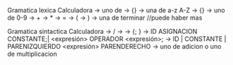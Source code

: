 Gramatica lexica Calculadora
<token> -> uno de <identificador> <constante> <adicion> <multiplicacion> <asignacion> <leftpar> <rightpar> <palabraReservada>
<identificador> ->    <letra> {<letra>}
<letra> -> una de a-z A-Z
<constante> -> <digito> {<digito>}
<digito> -> uno de 0-9
<adicion> -> +
<multiplicacion> -> *
<asignacion> -> =
<leftpar> -> (
<rightpar> -> ) 
<palabraReservada> -> una de terminar //puede haber mas

Gramatica sintactica Calculadora
<objetivo> -> <programa> /
<programa> -> <listaSentencias>
<listaSentencias> -> <sentencia> {; <sentencia>}
<sentencia> -> ID ASIGNACION CONSTANTE;| <expresión> OPERADOR <expresión>;
<expresion> -> ID | CONSTANTE |
PARENIZQUIERDO <expresión> PARENDERECHO
<operador> -> uno de adicion o uno de multiplicacion
